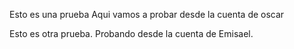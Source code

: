 Esto es una prueba
Aqui vamos a probar desde la cuenta de oscar

Esto es otra prueba.
Probando desde la cuenta de Emisael.